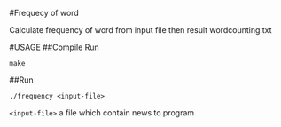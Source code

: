 #Frequecy of word

Calculate frequency of word from input file then result wordcounting.txt

#USAGE
##Compile
Run
```
make
```
##Run
```
./frequency <input-file>
```
`<input-file>` a file which contain news to program


